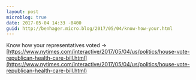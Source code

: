 ```yaml
---
layout: post
microblog: true
date: 2017-05-04 14:33 -0400
guid: http://benhager.micro.blog/2017/05/04/know-how-your.html
---
```

Know how your representatives voted -&gt; [https://www.nytimes.com/interactive/2017/05/04/us/politics/house-vote-republican-health-care-bill.html](https://www.nytimes.com/interactive/2017/05/04/us/politics/house-vote-republican-health-care-bill.html)
